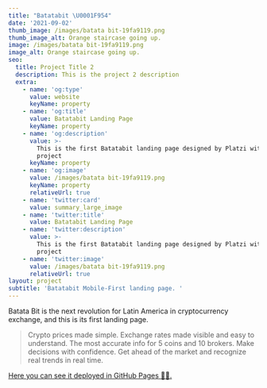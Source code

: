 ```yaml
---
title: "Batatabit \U0001F954"
date: '2021-09-02'
thumb_image: /images/batata bit-19fa9119.png
thumb_image_alt: Orange staircase going up.
image: /images/batata bit-19fa9119.png
image_alt: Orange staircase going up.
seo:
  title: Project Title 2
  description: This is the project 2 description
  extra:
    - name: 'og:type'
      value: website
      keyName: property
    - name: 'og:title'
      value: Batatabit Landing Page
      keyName: property
    - name: 'og:description'
      value: >-
        This is the first Batatabit landing page designed by Platzi with a Figma
        project
      keyName: property
    - name: 'og:image'
      value: /images/batata bit-19fa9119.png
      keyName: property
      relativeUrl: true
    - name: 'twitter:card'
      value: summary_large_image
    - name: 'twitter:title'
      value: Batatabit Landing Page
    - name: 'twitter:description'
      value: >-
        This is the first Batatabit landing page designed by Platzi with a Figma
        project
    - name: 'twitter:image'
      value: /images/batata bit-19fa9119.png
      relativeUrl: true
layout: project
subtitle: 'Batatabit Mobile-First landing page. '
---
```

Batata Bit is the next revolution for Latin America in cryptocurrency exchange, and this is its first landing page.

> Crypto prices made simple.
> Exchange rates made visible and easy to understand.
> The most accurate info for 5 coins and 10 brokers.
> Make decisions with confidence.
> Get ahead of the market and recognize real trends in real time.

[Here you can see it deployed in GitHub Pages 🐙🐱.](https://emlez.github.io/Batata-Bit/)
